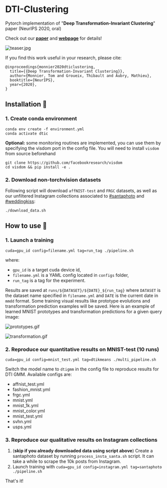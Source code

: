 # DTI-Clustering

Pytorch implementation of "**Deep Transformation-Invariant Clustering**" paper (NeurIPS 2020, 
oral)

Check out our [**paper**](https://arxiv.org/abs/2006.11132) and 
[**webpage**](http://imagine.enpc.fr/~monniert/DTIClustering) for details!

![teaser.jpg](http://imagine.enpc.fr/~monniert/DTIClustering/teaser.jpg)

If you find this work useful in your research, please cite:

```
@inproceedings{monnier2020dticlustering,
  title={{Deep Transformation-Invariant Clustering}},
  author={Monnier, Tom and Groueix, Thibault and Aubry, Mathieu},
  booktitle={NeurIPS},
  year={2020},
}
```

## Installation :construction_worker:

### 1. Create conda environment

```
conda env create -f environment.yml
conda activate dtic
```

**Optional:** some monitoring routines are implemented, you can use them by specifying the 
visdom port in the config file. You will need to install `visdom` from source beforehand

```
git clone https://github.com/facebookresearch/visdom
cd visdom && pip install -e .
```

### 2. Download non-torchvision datasets

Following script will download `affNIST-test` and `FRGC` datasets, as well as our unfiltered 
Instagram collections associated to 
[#santaphoto](https://www.instagram.com/explore/tags/santaphoto/) and 
[#weddingkiss](https://www.instagram.com/explore/tags/weddingkiss/):

```
./download_data.sh
```

## How to use :rocket:

### 1. Launch a training

```
cuda=gpu_id config=filename.yml tag=run_tag ./pipeline.sh
```

where:
- `gpu_id` is a target cuda device id,
- `filename.yml` is a YAML config located in `configs` folder,
- `run_tag` is a tag for the experiment.

Results are saved at `runs/${DATASET}/${DATE}_${run_tag}` where `DATASET` is the dataset name 
specified in `filename.yml` and `DATE` is the current date in `mmdd` format. Some training 
visual results like prototype evolutions and transformation prediction examples will be 
saved. Here is an example of learned MNIST prototypes and transformation predictions for a 
given query image:

![prototypes.gif](./demo/prototypes.gif)

![transformation.gif](./demo/transformation.gif)

### 2. Reproduce our quantitative results on MNIST-test (10 runs)

```
cuda=gpu_id config=mnist_test.yml tag=dtikmeans ./multi_pipeline.sh
```

Switch the model name to `dtigmm` in the config file to reproduce results for DTI GMM. 
Available configs are:

- affnist_test.yml
- fashion_mnist.yml
- frgc.yml
- mnist.yml
- mnist_1k.yml
- mnist_color.yml
- mnist_test.yml
- svhn.yml
- usps.yml

### 3. Reproduce our qualitative results on Instagram collections

1. (**skip if you already downloaded data using script above**) Create a santaphoto dataset 
   by running `process_insta_santa.sh` script. It can take a while to scrape the 10k posts 
   from Instagram.
2. Launch training with `cuda=gpu_id config=instagram.yml tag=santaphoto ./pipeline.sh`

That's it!
